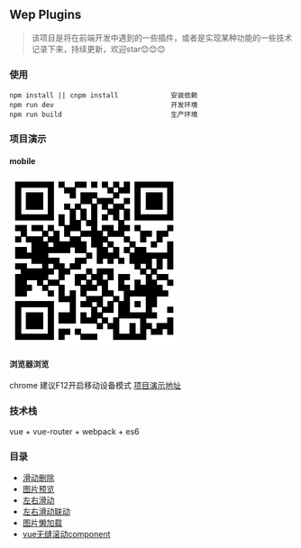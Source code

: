 ## Wep Plugins
>该项目是将在前端开发中遇到的一些插件，或者是实现某种功能的一些技术记录下来，持续更新，欢迎star:blush::blush::blush:
### 使用
    npm install || cnpm install             安装依赖
    npm run dev                             开发环境
    npm run build                           生产环境
### 项目演示
#### mobile
![image](https://github.com/KuangPF/Web-Plugin/blob/master/static/index/demo.png)
#### 浏览器浏览
chrome 建议F12开启移动设备模式
[项目演示地址](https://kuangpf.com/Web-Plugin/dist/#/)
### 技术栈
vue + vue-router + webpack + es6
### 目录
* [滑动删除](https://github.com/KuangPF/Web-Plugin/blob/master/src/docs/slideDelete.md)
* [图片预览](https://github.com/KuangPF/Web-Plugin/blob/master/src/docs/photoswipe.md)
* [左右滑动](https://github.com/KuangPF/Web-Plugin/blob/master/src/docs/touchmove.md)
* [左右滑动联动](https://github.com/KuangPF/Web-Plugin/blob/master/src/docs/scrollLinkage.md)
* [图片懒加载](https://github.com/KuangPF/Web-Plugin/blob/master/src/docs/lazyload.md)
* [vue无缝滚动component](https://github.com/KuangPF/Web-Plugin/blob/master/src/docs/eamlessScroll.md)
